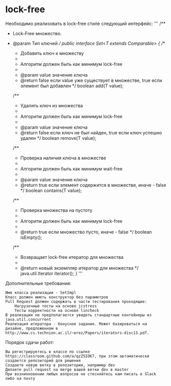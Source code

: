 # lock-free

Необходимо реализовать в lock-free стиле следующий интерфейс:
'''
/**
 * Lock-Free множество.
 * @param <T> Тип ключей
 */
public interface Set<T extends Comparable<T>> {
    /**
     * Добавить ключ к множеству
     *
     * Алгоритм должен быть как минимум lock-free
     *
     * @param value значение ключа
     * @return false если value уже существует в множестве, true если элемент был добавлен
     */
    boolean add(T value);
 
 
    /**
     * Удалить ключ из множества
     *
     * Алгоритм должен быть как минимум lock-free
     *
     * @param value значение ключа
     * @return false если ключ не был найден, true если ключ успешно удален
     */
    boolean remove(T value);
 
 
    /**
     * Проверка наличия ключа в множестве
     *
     * Алгоритм должен быть как минимум wait-free
     *
     * @param value значение ключа
     * @return true если элемент содержится в множестве, иначе - false
     */
    boolean contains(T value);
 
 
    /**
     * Проверка множества на пустоту
     *
     * Алгоритм должен быть как минимум lock-free
     *
     * @return true если множество пусто, иначе - false
     */
    boolean isEmpty();
 
    /**
     * Возвращает lock-free итератор для множества
     *
     * @return новый экземпляр итератор для множества
     */
    java.util.Iterator<T> iterator();
}
'''

Дополнительные требования:

    Имя класса реализации - SetImpl
    Класс должен иметь конструктор без параметров
    Pull Request должен содержать в части тестирования проходящие:
        Нагрузочные тесты на основе jcstress
        Тесты корректности на основе lincheck
    В реализации не предполагается увидеть стандартные контейнеры из java.util.concurrent
    Реализация итератора - бонусное задание. Может базироваться на дизайне, предложенном в http://www.cs.technion.ac.il/~erez/Papers/iterators-disc13.pdf.

Порядок сдачи работ:

    Вы регистрируетесь в классе по ссылке https://classroom.github.com/a/qzZ5IOK7, при этом автоматически создается репозиторий для решения
    Создаете новую ветку в репозитории, например dev
    Делаете pull request на merge вашей ветки dev в master
    При возникновении любых вопросов не стесняйтесь нам писать в Slack либо на почту